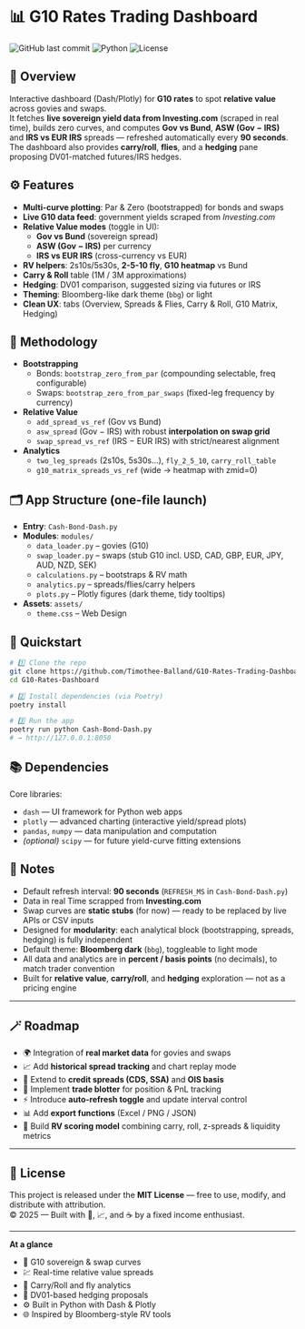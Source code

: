 # 📊 G10 Rates Trading Dashboard

![GitHub last commit](https://img.shields.io/badge/last%20commit-October%202025-brightgreen)
![Python](https://img.shields.io/badge/python-v3.12%2B-blue.svg)
![License](https://img.shields.io/badge/license-MIT-green)

## 🚀 Overview

Interactive dashboard (Dash/Plotly) for **G10 rates** to spot **relative value** across govies and swaps.  
It fetches **live sovereign yield data from Investing.com** (scraped in real time), builds zero curves, and computes **Gov vs Bund**, **ASW (Gov − IRS)** and **IRS vs EUR IRS** spreads — refreshed automatically every **90 seconds**.  
The dashboard also provides **carry/roll**, **flies**, and a **hedging** pane proposing DV01-matched futures/IRS hedges.

## ⚙️ Features

- **Multi-curve plotting**: Par & Zero (bootstrapped) for bonds and swaps
- **Live G10 data feed**: government yields scraped from *Investing.com*  
- **Relative Value modes** (toggle in UI):
  - **Gov vs Bund** (sovereign spread)
  - **ASW (Gov − IRS)** per currency
  - **IRS vs EUR IRS** (cross-currency vs EUR)
- **RV helpers**: 2s10s/5s30s, **2-5-10 fly**, **G10 heatmap** vs Bund
- **Carry & Roll** table (1M / 3M approximations)
- **Hedging**: DV01 comparison, suggested sizing via futures or IRS
- **Theming**: Bloomberg-like dark theme (`bbg`) or light
- **Clean UX**: tabs (Overview, Spreads & Flies, Carry & Roll, G10 Matrix, Hedging)

## 🧮 Methodology

- **Bootstrapping**  
  - Bonds: `bootstrap_zero_from_par` (compounding selectable, freq configurable)  
  - Swaps: `bootstrap_zero_from_par_swaps` (fixed-leg frequency by currency)
- **Relative Value**  
  - `add_spread_vs_ref` (Gov vs Bund)  
  - `asw_spread` (Gov − IRS) with robust **interpolation on swap grid**  
  - `swap_spread_vs_ref` (IRS − EUR IRS) with strict/nearest alignment
- **Analytics**  
  - `two_leg_spreads` (2s10s, 5s30s…), `fly_2_5_10`, `carry_roll_table`  
  - `g10_matrix_spreads_vs_ref` (wide → heatmap with zmid=0)

## 🗂️ App Structure (one-file launch)

- **Entry**: `Cash-Bond-Dash.py`  
- **Modules**: `modules/`  
  - `data_loader.py` – govies (G10)  
  - `swap_loader.py` – swaps (stub G10 incl. USD, CAD, GBP, EUR, JPY, AUD, NZD, SEK)  
  - `calculations.py` – bootstraps & RV math  
  - `analytics.py` – spreads/flies/carry helpers  
  - `plots.py` – Plotly figures (dark theme, tidy tooltips)
- **Assets**: `assets/`  
  - `theme.css` – Web Design

## 🧭 Quickstart

```bash
# 1️⃣ Clone the repo
git clone https://github.com/Timothee-Balland/G10-Rates-Trading-Dashboard.git
cd G10-Rates-Dashboard

# 2️⃣ Install dependencies (via Poetry)
poetry install

# 3️⃣ Run the app
poetry run python Cash-Bond-Dash.py
# → http://127.0.0.1:8050
```

## 📚 Dependencies

Core libraries:
- `dash` — UI framework for Python web apps  
- `plotly` — advanced charting (interactive yield/spread plots)  
- `pandas`, `numpy` — data manipulation and computation  
- *(optional)* `scipy` — for future yield-curve fitting extensions  

## 🧠 Notes

- Default refresh interval: **90 seconds** (`REFRESH_MS` in `Cash-Bond-Dash.py`)
- Data in real Time scrapped from **Investing.com**
- Swap curves are **static stubs** (for now) — ready to be replaced by live APIs or CSV inputs  
- Designed for **modularity**: each analytical block (bootstrapping, spreads, hedging) is fully independent  
- Default theme: **Bloomberg dark** (`bbg`), toggleable to light mode  
- All data and analytics are in **percent / basis points** (no decimals), to match trader convention  
- Built for **relative value**, **carry/roll**, and **hedging** exploration — not as a pricing engine  

---

## 🪄 Roadmap

- 🌍 Integration of **real market data** for govies and swaps  
- 📈 Add **historical spread tracking** and chart replay mode  
- 🧮 Extend to **credit spreads (CDS, SSA)** and **OIS basis**  
- 🧱 Implement **trade blotter** for position & PnL tracking  
- ⚡ Introduce **auto-refresh toggle** and update interval control  
- 📊 Add **export functions** (Excel / PNG / JSON)  
- 🧠 Build **RV scoring model** combining carry, roll, z-spreads & liquidity metrics  

---

## 📝 License

This project is released under the **MIT License** — free to use, modify, and distribute with attribution.  
© 2025 — Built with 💼, 📈, and ☕️ by a fixed income enthusiast.

---

**At a glance**
- 🔢 G10 sovereign & swap curves  
- 💹 Real-time relative value spreads  
- 🧩 Carry/Roll and fly analytics  
- 🧱 DV01-based hedging proposals  
- ⚙️ Built in Python with Dash & Plotly  
- 🌐 Inspired by Bloomberg-style RV tools  
